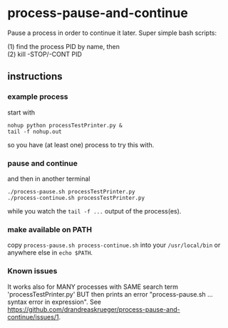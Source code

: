 # process-pause-and-continue
Pause a process in order to continue it later. Super simple bash scripts: 

(1) find the process PID by name, then  
(2) kill -STOP/-CONT PID      

## instructions

### example process
start with

    nohup python processTestPrinter.py &
    tail -f nohup.out 

so you have (at least one) process to try this with.

### pause and continue

and then in another terminal

    ./process-pause.sh processTestPrinter.py
    ./process-continue.sh processTestPrinter.py

while you watch the `tail -f ...` output of the process(es).

### make available on PATH
copy `process-pause.sh process-continue.sh` into your `/usr/local/bin` or anywhere else in `echo $PATH`.

### Known issues
It works also for MANY processes with SAME search term 'processTestPrinter.py' BUT then prints an error "process-pause.sh ... syntax error in expression". See https://github.com/drandreaskrueger/process-pause-and-continue/issues/1.

  

